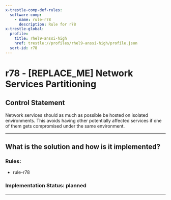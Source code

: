 ```yaml
---
x-trestle-comp-def-rules:
  software-comp:
    - name: rule-r78
      description: Rule for r78
x-trestle-global:
  profile:
    title: rhel9-anssi-high
    href: trestle://profiles/rhel9-anssi-high/profile.json
  sort-id: r78
---
```


# r78 - \[REPLACE_ME\] Network Services Partitioning

## Control Statement

Network services should as much as possible be hosted on isolated environments. This avoids having other potentially affected services if one of them gets compromised under the same environment.

______________________________________________________________________

## What is the solution and how is it implemented?

<!-- For implementation status enter one of: implemented, partial, planned, alternative, not-applicable -->

<!-- Note that the list of rules under ### Rules: is read-only and changes will not be captured after assembly to JSON -->

<!-- Add control implementation description here for control: r78 -->

### Rules:

  - rule-r78

### Implementation Status: planned

______________________________________________________________________
